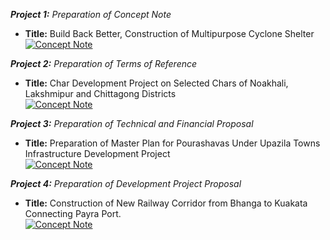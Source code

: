 <i>**Project 1:** Preparation of Concept Note</i><br>
- **Title:** Build Back Better, Construction of Multipurpose Cyclone Shelter <br>
[![Concept Note](https://img.shields.io/static/v1?label=Concept%20Note&message=%20&color=0A66C2&style=for-the-badge)](../../Project/Concept.pdf)<br>

<i>**Project 2:** Preparation of Terms of Reference</i><br>
- **Title:** Char Development Project on Selected Chars of Noakhali, Lakshmipur and Chittagong Districts <br>
[![Concept Note](https://img.shields.io/static/v1?label=Terms%20of%20Reference&message=%20&color=FFFF00&style=for-the-badge)](../../Project/TOR.pdf)<br>

<i>**Project 3:** Preparation of Technical and Financial Proposal</i><br>
- **Title:**  Preparation of Master Plan for Pourashavas Under Upazila Towns Infrastructure Development Project<br>
[![Concept Note](https://img.shields.io/static/v1?label=Technical%20and%20Financial%20Proposal&message=%20&color=F39C12&style=for-the-badge)](../../Project/TFP.pdf)<br>

<i>**Project 4:** Preparation of Development Project Proposal</i><br>
- **Title:**  Construction of New Railway Corridor from Bhanga to Kuakata Connecting Payra Port. <br>
[![Concept Note](https://img.shields.io/static/v1?label=Development%20Project%20Proposal&message=%20&color=E74C3C&style=for-the-badge)](../../Project/DPP.pdf)<br>
